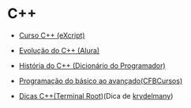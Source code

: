 # C++

- [Curso C++ (eXcript)](https://www.youtube.com/playlist?list=PLesCEcYj003QTw6OhCOFb1Fdl8Uiqyrqo)

- [Evolução do C++ (Alura)](https://www.youtube.com/watch?v=_n5hLYGjdfk)

- [História do C++ (Dicionário do Programador)](https://www.youtube.com/watch?v=AQdABlihlGs)

- [Programação do básico ao avançado(CFBCursos)](https://www.youtube.com/playlist?list=PLx4x_zx8csUjczg1qPHavU1vw1IkBcm40)

- [Dicas C++(Terminal Root)](https://www.youtube.com/watch?v=PftI7P3Kehs)(Dica de [krydelmany](https://github.com/Krydelmany))